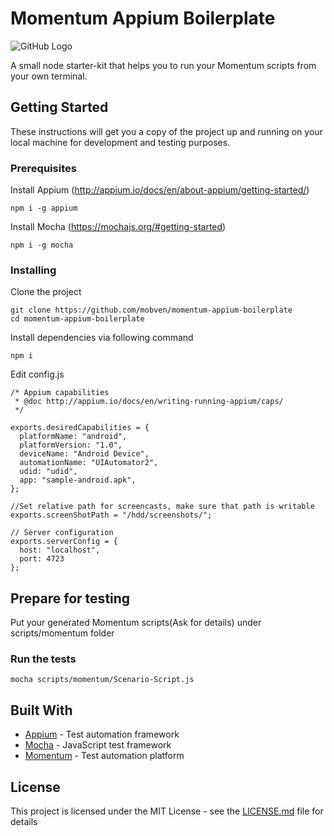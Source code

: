 # Momentum Appium Boilerplate

![GitHub Logo](/logo.png)

A small node starter-kit that helps you to run your Momentum scripts from your own terminal.

## Getting Started

These instructions will get you a copy of the project up and running on your local machine for development and testing purposes. 

### Prerequisites

Install Appium (http://appium.io/docs/en/about-appium/getting-started/)

```
npm i -g appium
```


Install Mocha (https://mochajs.org/#getting-started)

```
npm i -g mocha
```

### Installing

Clone the project

```
git clone https://github.com/mobven/momentum-appium-boilerplate
cd momentum-appium-boilerplate
```

Install dependencies via following command

```
npm i
```

Edit config.js

```
/* Appium capabilities
 * @doc http://appium.io/docs/en/writing-running-appium/caps/
 */

exports.desiredCapabilities = {
  platformName: "android",
  platformVersion: "1.0",
  deviceName: "Android Device",
  automationName: "UIAutomator2",
  udid: "udid",
  app: "sample-android.apk",
};

//Set relative path for screencasts, make sure that path is writable
exports.screenShotPath = "/hdd/screenshots/";

// Server configuration
exports.serverConfig = {
  host: "localhost",
  port: 4723
};
```


## Prepare for testing

Put your generated Momentum scripts(Ask for details) under scripts/momentum folder


### Run the tests

```
mocha scripts/momentum/Scenario-Script.js
```

## Built With

* [Appium](http://appium.io) - Test automation framework 
* [Mocha](https://mochajs.org) - JavaScript test framework
* [Momentum](http://mobven.com/momentum) - Test automation platform

## License

This project is licensed under the MIT License - see the [LICENSE.md](LICENSE.md) file for details
